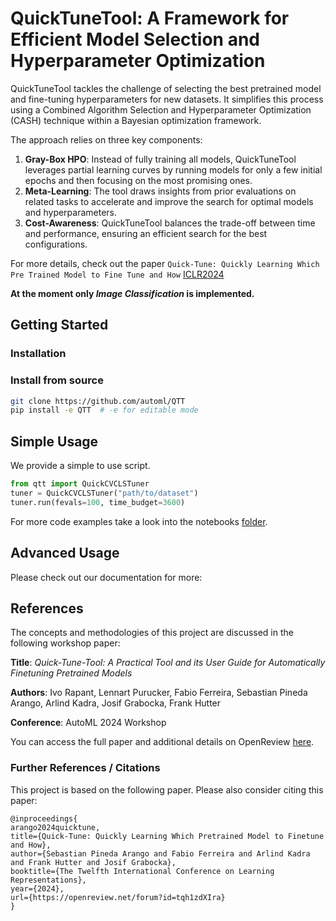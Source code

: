 # QuickTuneTool: A Framework for Efficient Model Selection and Hyperparameter Optimization

QuickTuneTool tackles the challenge of selecting the best pretrained model and fine-tuning hyperparameters for new datasets. It simplifies this process using a Combined Algorithm Selection and Hyperparameter Optimization (CASH) technique within a Bayesian optimization framework.

The approach relies on three key components:
1. **Gray-Box HPO**: Instead of fully training all models, QuickTuneTool leverages partial learning curves by running models for only a few initial epochs and then focusing on the most promising ones.
2. **Meta-Learning**: The tool draws insights from prior evaluations on related tasks to accelerate and improve the search for optimal models and hyperparameters.
3. **Cost-Awareness**: QuickTuneTool balances the trade-off between time and performance, ensuring an efficient search for the best configurations.

For more details, check out the paper `Quick-Tune: Quickly Learning Which Pre Trained Model to Fine Tune and How` [ICLR2024](https://openreview.net/forum?id=tqh1zdXIra)

**At the moment only *Image Classification* is implemented.**

## Getting Started

### Installation

### Install from source
```bash
git clone https://github.com/automl/QTT
pip install -e QTT  # -e for editable mode
```

## Simple Usage
We provide a simple to use script.

```python
from qtt import QuickCVCLSTuner
tuner = QuickCVCLSTuner("path/to/dataset")
tuner.run(fevals=100, time_budget=3600)
```

For more code examples take a look into the notebooks [folder](notebooks).


## Advanced Usage

Please check out our documentation for more:

## References

The concepts and methodologies of this project are discussed in the following workshop paper:

**Title**: *Quick-Tune-Tool: A Practical Tool and its User Guide for Automatically Finetuning Pretrained Models*  

**Authors**: Ivo Rapant, Lennart Purucker, Fabio Ferreira, Sebastian Pineda Arango, Arlind Kadra, Josif Grabocka, Frank Hutter

**Conference**: AutoML 2024 Workshop

You can access the full paper and additional details on OpenReview [here](https://openreview.net/forum?id=d0Hapti3Uc).


### Further References / Citations

This project is based on the following paper. Please also consider citing this paper:
```
@inproceedings{
arango2024quicktune,
title={Quick-Tune: Quickly Learning Which Pretrained Model to Finetune and How},
author={Sebastian Pineda Arango and Fabio Ferreira and Arlind Kadra and Frank Hutter and Josif Grabocka},
booktitle={The Twelfth International Conference on Learning Representations},
year={2024},
url={https://openreview.net/forum?id=tqh1zdXIra}
}
```

